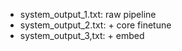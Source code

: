 
- system_output_1.txt: raw pipeline
- system_output_2.txt: + core finetune
- system_output_3,txt: + embed

